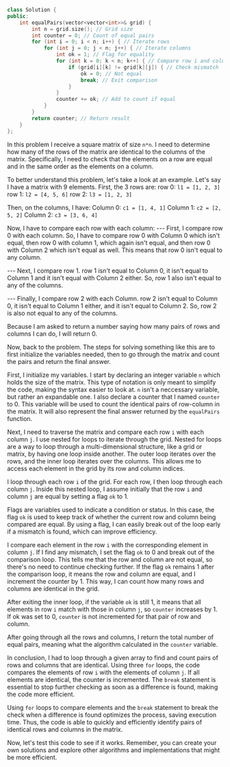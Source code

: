 ```cpp
class Solution {
public:
    int equalPairs(vector<vector<int>>& grid) {
        int n = grid.size(); // Grid size
        int counter = 0; // Count of equal pairs
        for (int i = 0; i < n; i++) { // Iterate rows
            for (int j = 0; j < n; j++) { // Iterate columns
                int ok = 1; // Flag for equality
                for (int k = 0; k < n; k++) { // Compare row i and column j
                    if (grid[i][k] != grid[k][j]) { // Check mismatch
                        ok = 0; // Not equal
                        break; // Exit comparison
                    }
                }
                counter += ok; // Add to count if equal
            }
        }
        return counter; // Return result
    }
};
```

In this problem I receive a square matrix of size `n*n`. I need to determine how many of the rows of the matrix are identical to the columns of the matrix.
Specifically, I need to check that the elements on a row are equal and in the same order as the elements on a column.

To better understand this problem, let's take a look at an example.
Let's say I have a matrix with 9 elements.
First, the 3 rows are:
row 0: `l1 = [1, 2, 3]`
row 1: `l2 = [4, 5, 6]`
row 2: `l3 = [1, 2, 3]`

Then, on the columns, I have:
Column 0: `c1 = [1, 4, 1]`
Column 1: `c2 = [2, 5, 2]`
Column 2: `c3 = [3, 6, 4]`

Now, I have to compare each row with each column:
--- First, I compare row 0 with each column. So, I have to compare row 0 with Column 0 which isn't equal, then row 0 with column 1, which again isn't equal, and then row 0 with Column 2 which isn't equal as well. 
    This means that row 0 isn't equal to any column.

--- Next, I compare row 1. row 1 isn't equal to Column 0, it isn't equal to Column 1 and it isn't equal with Column 2 either. So, row 1 also isn't equal to any of the columns.

--- Finally, I compare row 2 with each Column. row 2 isn't equal to Column 0, it isn't equal to Column 1 either, and it isn't equal to Column 2. So, row 2 is also not equal to any of the columns.

Because I am asked to return a number saying how many pairs of rows and columns I can do, I will return 0.

Now, back to the problem.
The steps for solving something like this are to first initialize the variables needed, then to go through the matrix and count the pairs and return the final answer.

First, I initialize my variables. I start by declaring an integer variable `n` which holds the size of the matrix. This type of notation is only meant to simplify the code, making the syntax easier to look at. `n` isn't a neccessary variable, but rather an expandable one. 
I also declare a counter that I named `counter` to 0. This variable will be used to count the identical pairs of row-column in the matrix. It will also represent the final answer returned by the `equalPairs` function.


Next, I need to traverse the matrix and compare each row `i` with each column `j`.
I use nested for loops to iterate through the grid. Nested for loops are a way to loop through a multi-dimensional structure, like a grid or matrix, by having one loop inside another. The outer loop iterates over the rows, and the inner loop iterates over the columns. This allows me to access each element in the grid by its row and column indices.

I loop through each row `i` of the grid. For each row, I then loop through each column `j`. Inside this nested loop, I assume initially that the row `i` and column `j` are equal by setting a flag `ok` to 1.

Flags are variables used to indicate a condition or status. In this case, the flag `ok` is used to keep track of whether the current row and column being compared are equal. By using a flag, I can easily break out of the loop early if a mismatch is found, which can improve efficiency.

I compare each element in the row `i` with the corresponding element in column `j`. If I find any mismatch, I set the flag `ok` to 0 and break out of the comparison loop. This tells me that the row and column are not equal, so there's no need to continue checking further. If the flag `ok` remains 1 after the comparison loop, it means the row and column are equal, and I increment the counter by 1. This way, I can count how many rows and columns are identical in the grid.

After exiting the inner loop, if the variable `ok` is still 1, it means that all elements in row `i` match with those in column `j`, so `counter` increases by 1. If ok was set to 0, `counter` is not incremented for that pair of row and column.

After going through all the rows and columns, I return the total number of equal pairs, meaning what the algorithm calculated in the `counter` variable.

In conclusion, I had to loop through a given array to find and count pairs of rows and columns that are identical. Using three `for` loops, the code compares the elements of row `i` with the elements of column `j`. If all elements are identical, the counter is incremented. The `break` statement is essential to stop further checking as soon as a difference is found, making the code more efficient.

Using `for` loops to compare elements and the `break` statement to break the check when a difference is found optimizes the process, saving execution time. Thus, the code is able to quickly and efficiently identify pairs of identical rows and columns in the matrix.

Now, let's test this code to see if it works. Remember, you can create your own solutions and explore other algorithms and implementations that might be more efficient.